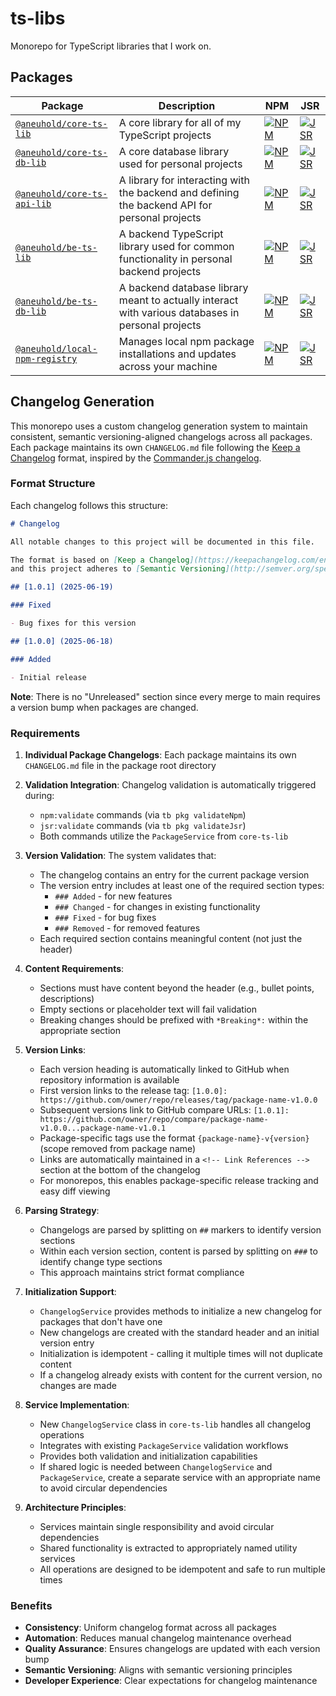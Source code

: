# ts-libs

Monorepo for TypeScript libraries that I work on.

## Packages

<!-- prettier-ignore -->
| Package | Description | NPM | JSR |
|---------|-------------|-----|-----|
| [`@aneuhold/core-ts-lib`](packages/core-ts-lib) | A core library for all of my TypeScript projects | [![NPM](https://img.shields.io/npm/v/%40aneuhold%2Fcore-ts-lib)](https://www.npmjs.com/package/@aneuhold/core-ts-lib) | [![JSR](https://jsr.io/badges/@aneuhold/core-ts-lib)](https://jsr.io/@aneuhold/core-ts-lib) |
| [`@aneuhold/core-ts-db-lib`](packages/core-ts-db-lib) | A core database library used for personal projects | [![NPM](https://img.shields.io/npm/v/%40aneuhold%2Fcore-ts-db-lib)](https://www.npmjs.com/package/@aneuhold/core-ts-db-lib) | [![JSR](https://jsr.io/badges/@aneuhold/core-ts-db-lib)](https://jsr.io/@aneuhold/core-ts-db-lib) |
| [`@aneuhold/core-ts-api-lib`](packages/core-ts-api-lib) | A library for interacting with the backend and defining the backend API for personal projects | [![NPM](https://img.shields.io/npm/v/%40aneuhold%2Fcore-ts-api-lib)](https://www.npmjs.com/package/@aneuhold/core-ts-api-lib) | [![JSR](https://jsr.io/badges/@aneuhold/core-ts-api-lib)](https://jsr.io/@aneuhold/core-ts-api-lib) |
| [`@aneuhold/be-ts-lib`](packages/be-ts-lib) | A backend TypeScript library used for common functionality in personal backend projects | [![NPM](https://img.shields.io/npm/v/%40aneuhold%2Fbe-ts-lib)](https://www.npmjs.com/package/@aneuhold/be-ts-lib) | [![JSR](https://jsr.io/badges/@aneuhold/be-ts-lib)](https://jsr.io/@aneuhold/be-ts-lib) |
| [`@aneuhold/be-ts-db-lib`](packages/be-ts-db-lib) | A backend database library meant to actually interact with various databases in personal projects | [![NPM](https://img.shields.io/npm/v/%40aneuhold%2Fbe-ts-db-lib)](https://www.npmjs.com/package/@aneuhold/be-ts-db-lib) | [![JSR](https://jsr.io/badges/@aneuhold/be-ts-db-lib)](https://jsr.io/@aneuhold/be-ts-db-lib) |
| [`@aneuhold/local-npm-registry`](packages/local-npm-registry) | Manages local npm package installations and updates across your machine | [![NPM](https://img.shields.io/npm/v/%40aneuhold%2Flocal-npm-registry)](https://www.npmjs.com/package/@aneuhold/local-npm-registry) | [![JSR](https://jsr.io/badges/@aneuhold/local-npm-registry)](https://jsr.io/@aneuhold/local-npm-registry) |

## Changelog Generation

This monorepo uses a custom changelog generation system to maintain consistent, semantic versioning-aligned changelogs across all packages. Each package maintains its own `CHANGELOG.md` file following the [Keep a Changelog](https://keepachangelog.com/en/1.1.0/) format, inspired by the [Commander.js changelog](https://raw.githubusercontent.com/tj/commander.js/395cf7145fe28122f5a69026b310e02df114f907/CHANGELOG.md).

### Format Structure

Each changelog follows this structure:

```markdown
# Changelog

All notable changes to this project will be documented in this file.

The format is based on [Keep a Changelog](https://keepachangelog.com/en/1.1.0/),
and this project adheres to [Semantic Versioning](http://semver.org/spec/v2.0.0.html).

## [1.0.1] (2025-06-19)

### Fixed

- Bug fixes for this version

## [1.0.0] (2025-06-18)

### Added

- Initial release
```

**Note**: There is no "Unreleased" section since every merge to main requires a version bump when packages are changed.

### Requirements

1. **Individual Package Changelogs**: Each package maintains its own `CHANGELOG.md` file in the package root directory

1. **Validation Integration**: Changelog validation is automatically triggered during:

   - `npm:validate` commands (via `tb pkg validateNpm`)
   - `jsr:validate` commands (via `tb pkg validateJsr`)
   - Both commands utilize the `PackageService` from `core-ts-lib`

1. **Version Validation**: The system validates that:

   - The changelog contains an entry for the current package version
   - The version entry includes at least one of the required section types:
     - `### Added` - for new features
     - `### Changed` - for changes in existing functionality
     - `### Fixed` - for bug fixes
     - `### Removed` - for removed features
   - Each required section contains meaningful content (not just the header)

1. **Content Requirements**:

   - Sections must have content beyond the header (e.g., bullet points, descriptions)
   - Empty sections or placeholder text will fail validation
   - Breaking changes should be prefixed with `*Breaking*:` within the appropriate section

1. **Version Links**:

   - Each version heading is automatically linked to GitHub when repository information is available
   - First version links to the release tag: `[1.0.0]: https://github.com/owner/repo/releases/tag/package-name-v1.0.0`
   - Subsequent versions link to GitHub compare URLs: `[1.0.1]: https://github.com/owner/repo/compare/package-name-v1.0.0...package-name-v1.0.1`
   - Package-specific tags use the format `{package-name}-v{version}` (scope removed from package name)
   - Links are automatically maintained in a `<!-- Link References -->` section at the bottom of the changelog
   - For monorepos, this enables package-specific release tracking and easy diff viewing

1. **Parsing Strategy**:

   - Changelogs are parsed by splitting on `##` markers to identify version sections
   - Within each version section, content is parsed by splitting on `###` to identify change type sections
   - This approach maintains strict format compliance

1. **Initialization Support**:

   - `ChangelogService` provides methods to initialize a new changelog for packages that don't have one
   - New changelogs are created with the standard header and an initial version entry
   - Initialization is idempotent - calling it multiple times will not duplicate content
   - If a changelog already exists with content for the current version, no changes are made

1. **Service Implementation**:

   - New `ChangelogService` class in `core-ts-lib` handles all changelog operations
   - Integrates with existing `PackageService` validation workflows
   - Provides both validation and initialization capabilities
   - If shared logic is needed between `ChangelogService` and `PackageService`, create a separate service with an appropriate name to avoid circular dependencies

1. **Architecture Principles**:
   - Services maintain single responsibility and avoid circular dependencies
   - Shared functionality is extracted to appropriately named utility services
   - All operations are designed to be idempotent and safe to run multiple times

### Benefits

- **Consistency**: Uniform changelog format across all packages
- **Automation**: Reduces manual changelog maintenance overhead
- **Quality Assurance**: Ensures changelogs are updated with each version bump
- **Semantic Versioning**: Aligns with semantic versioning principles
- **Developer Experience**: Clear expectations for changelog maintenance
